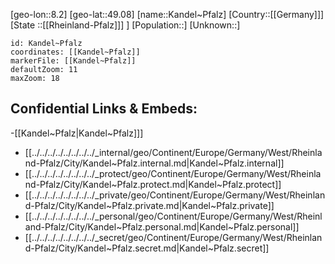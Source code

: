 ﻿---
location: [49.08,8.2]
mapzoom: [7,12] 
mapmarker: city 
type: City
tags:
- geo/City


SpocWebEntityId: 31288
isDeleted: false
confidential: public

---
[geo-lon::8.2]
[geo-lat::49.08]
[name::Kandel~Pfalz]
[Country::[[Germany]]]
[State ::[[Rheinland-Pfalz]]] ]
[Population::]
[Unknown::]


```leaflet
id: Kandel~Pfalz
coordinates: [[Kandel~Pfalz]]
markerFile: [[Kandel~Pfalz]]
defaultZoom: 11 
maxZoom: 18
```


## Confidential Links & Embeds: 
-[[Kandel~Pfalz|Kandel~Pfalz]]] 
- [[../../../../../../../../_internal/geo/Continent/Europe/Germany/West/Rheinland-Pfalz/City/Kandel~Pfalz.internal.md|Kandel~Pfalz.internal]] 
- [[../../../../../../../../_protect/geo/Continent/Europe/Germany/West/Rheinland-Pfalz/City/Kandel~Pfalz.protect.md|Kandel~Pfalz.protect]] 
- [[../../../../../../../../_private/geo/Continent/Europe/Germany/West/Rheinland-Pfalz/City/Kandel~Pfalz.private.md|Kandel~Pfalz.private]] 
- [[../../../../../../../../_personal/geo/Continent/Europe/Germany/West/Rheinland-Pfalz/City/Kandel~Pfalz.personal.md|Kandel~Pfalz.personal]] 
- [[../../../../../../../../_secret/geo/Continent/Europe/Germany/West/Rheinland-Pfalz/City/Kandel~Pfalz.secret.md|Kandel~Pfalz.secret]] 
